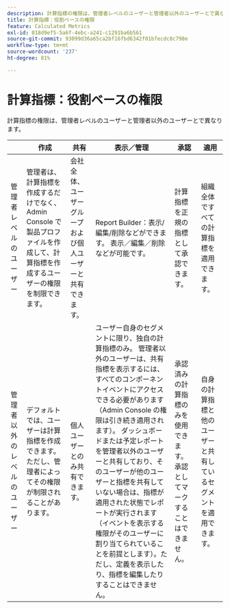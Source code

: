 ```yaml
---
description: 計算指標の権限は、管理者レベルのユーザーと管理者以外のユーザーとで異なります。
title: 計算指標：役割ベースの権限
feature: Calculated Metrics
exl-id: 018d9ef5-5a6f-4ebc-a241-c1291ba6b561
source-git-commit: 93099d36a65ca2bf16fbd6342f01bfecdc8c798e
workflow-type: tm+mt
source-wordcount: '237'
ht-degree: 81%

---
```


# 計算指標：役割ベースの権限

計算指標の権限は、管理者レベルのユーザーと管理者以外のユーザーとで異なります。

|  | 作成 | 共有 | 表示／管理 | 承認 | 適用 |
|--- |--- |--- |--- |--- |--- |
| 管理者レベルのユーザー | 管理者は、計算指標を作成するだけでなく、Admin Console で製品プロファイルを作成して、計算指標を作成するユーザーの権限を制限できます。 | 会社全体、ユーザーグループおよび個人ユーザーと共有できます。 | Report Builder：表示/編集/削除などができます。 表示／編集／削除などが可能です。 | 計算指標を正規の指標として承認できます。 | 組織全体ですべての計算指標を適用できます。 |
| 管理者以外のレベルのユーザー | デフォルトでは、ユーザーは計算指標を作成できます。ただし、管理者によってその権限が制限されることがあります。 | 個人ユーザーとのみ共有できます。 | ユーザー自身のセグメントに限り、独自の計算指標のみ。 管理者以外のユーザーは、共有指標を表示するには、すべてのコンポーネントイベントにアクセスできる必要があります（Admin Console の権限は引き続き適用されます）。  ダッシュボードまたは予定レポートを管理者以外のユーザーと共有しており、そのユーザーが他のユーザーと指標を共有していない場合は、指標が適用された状態でレポートが実行されます（イベントを表示する権限がそのユーザーに割り当てられていることを前提とします）。ただし、定義を表示したり、指標を編集したりすることはできません。 | 承認済みの計算指標のみを使用できます。承認としてマークすることはできません。 | 自身の計算指標と他のユーザーと共有しているセグメントを適用できます。 |